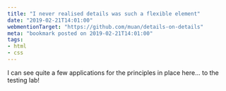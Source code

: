 ```yaml
---
title: "I never realised details was such a flexible element"
date: "2019-02-21T14:01:00"
webmentionTarget: "https://github.com/muan/details-on-details"
meta: "bookmark posted on 2019-02-21T14:01:00"
tags:
- html
- css
---
```

I can see quite a few applications for the principles in place here... to the testing lab!
